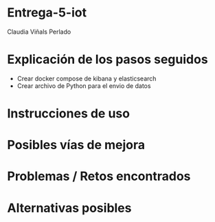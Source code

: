 # Entrega-5-iot
Claudia Viñals Perlado

# Explicación de los pasos seguidos
- Crear docker compose de kibana y elasticsearch
- Crear archivo de Python para el envio de datos
# Instrucciones de uso
# Posibles vías de mejora
# Problemas / Retos encontrados

# Alternativas posibles
